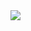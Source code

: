 <td valign="top" width="50%">
<img src="https://github-readme-stats.vercel.app/api?username=sinSeptember&show_icons=true&count_private=true&hide_border=true" align="left" />

</td>
